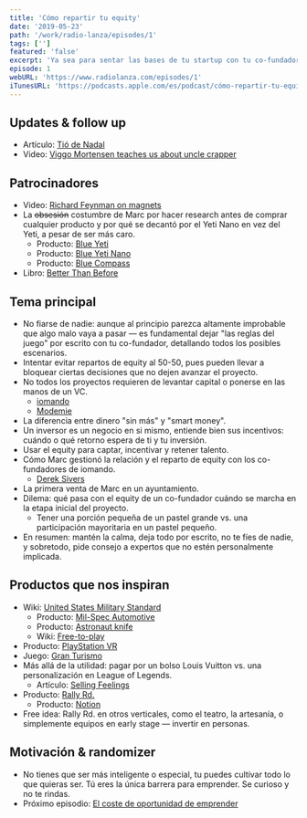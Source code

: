 ```yaml
---
title: 'Cómo repartir tu equity'
date: '2019-05-23'
path: '/work/radio-lanza/episodes/1'
tags: ['']
featured: 'false'
excerpt: 'Ya sea para sentar las bases de tu startup con tu co-fundador, afrontar una ronda de inversión o estructurar un plan de opciones para retener y atraer talento. Mediante experiencias personales, compartimos opiniones y buenas prácticas acerca de cómo repartir tu equity.'
episode: 1
webURL: 'https://www.radiolanza.com/episodes/1'
iTunesURL: 'https://podcasts.apple.com/es/podcast/cómo-repartir-tu-equity/id1468000755?i=1000441516558'
---
```


## Updates & follow up

- Artículo: [Tió de Nadal](https://en.wikipedia.org/wiki/Tió_de_Nadal)
- Video: [Viggo Mortensen teaches us about uncle crapper](https://www.youtube.com/watch?v=tO1cuk43HPU)

## Patrocinadores

- Video: [Richard Feynman on magnets](https://www.youtube.com/watch?v=MO0r930Sn_8)
- La ~~obsesión~~ costumbre de Marc por hacer research antes de comprar cualquier producto y por qué se decantó por el Yeti Nano en vez del Yeti, a pesar de ser más caro.
  - Producto: [Blue Yeti](https://www.bluedesigns.com/products/yeti/)
  - Producto: [Blue Yeti Nano](https://www.bluedesigns.com/products/yeti-nano/)
  - Producto: [Blue Compass](https://www.bluedesigns.com/products/compass/)
- Libro: [Better Than Before](https://www.amazon.com/dp/0385348630)

## Tema principal

- No fiarse de nadie: aunque al principio parezca altamente improbable que algo malo vaya a pasar — es fundamental dejar "las reglas del juego" por escrito con tu co-fundador, detallando todos los posibles escenarios.
- Intentar evitar repartos de equity al 50-50, pues pueden llevar a bloquear ciertas decisiones que no dejen avanzar el proyecto.
- No todos los proyectos requieren de levantar capital o ponerse en las manos de un VC.
  - [iomando](https://www.iomando.com)
  - [Modemie](http://modemie.com)
- La diferencia entre dinero "sin más" y "smart money".
- Un inversor es un negocio en si mismo, entiende bien sus incentivos: cuándo o qué retorno espera de ti y tu inversión.
- Usar el equity para captar, incentivar y retener talento.
- Cómo Marc gestionó la relación y el reparto de equity con los co-fundadores de iomando.
  - [Derek Sivers](https://sivers.org)
- La primera venta de Marc en un ayuntamiento.
- Dilema: qué pasa con el equity de un co-fundador cuándo se marcha en la etapa inicial del proyecto.
  - Tener una porción pequeña de un pastel grande vs. una participación mayoritaria en un pastel pequeño.
- En resumen: mantén la calma, deja todo por escrito, no te fíes de nadie, y sobretodo, pide consejo a expertos que no estén personalmente implicada.

## Productos que nos inspiran

- Wiki: [United States Military Standard](https://en.wikipedia.org/wiki/United_States_Military_Standard)
  - Producto: [Mil-Spec Automotive](http://www.milspecauto.com)
  - Producto: [Astronaut knife](https://caseknives.com/blogs/news/case-astronaut-knife)
  - Wiki: [Free-to-play](https://en.wikipedia.org/wiki/Free-to-play)
- Producto: [PlayStation VR](https://en.wikipedia.org/wiki/PlayStation_VR)
- Juego: [Gran Turismo](<https://en.wikipedia.org/wiki/Gran_Turismo_(video_game)>)
- Más allá de la utilidad: pagar por un bolso Louis Vuitton vs. una personalización en League of Legends.
  - Artículo: [Selling Feelings](https://stratechery.com/2015/selling-feelings/)
- Producto: [Rally Rd.](https://www.rallyrd.com)
  - Producto: [Notion](https://www.notion.so)
- Free idea: Rally Rd. en otros verticales, como el teatro, la artesanía, o simplemente equipos en early stage — invertir en personas.

## Motivación & randomizer

- No tienes que ser más inteligente o especial, tu puedes cultivar todo lo que quieras ser. Tú eres la única barrera para emprender. Se curioso y no te rindas.
- Próximo episodio: [El coste de oportunidad de emprender](https://radiolanza.com/episodes/2)
